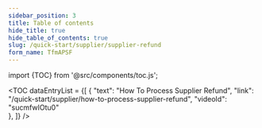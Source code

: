 ```yaml
---
sidebar_position: 3
title: Table of contents
hide_title: true 
hide_table_of_contents: true
slug: /quick-start/supplier/supplier-refund 
form_name: TfmAPSF
---
```


import {TOC} from '@src/components/toc.js';

<TOC
dataEntryList = {[
{
  "text": "How To Process Supplier Refund", 
  "link": "/quick-start/supplier/how-to-process-supplier-refund",
  "videoId": "sucmfwIOtu0"  
},
]}
/>
